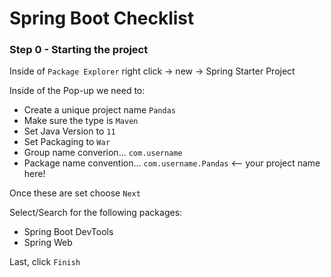 # Spring Boot Checklist

### Step 0 - Starting the project

Inside of `Package Explorer` right click -> new -> Spring Starter Project

Inside of the Pop-up we need to:

* Create a unique project name `Pandas`
* Make sure the type is `Maven`
* Set Java Version to `11`
* Set Packaging to `War`
* Group name converion... `com.username`
* Package name convention... `com.username.Pandas` <-- your project name here!

Once these are set choose `Next`

Select/Search for the following packages:

* Spring Boot DevTools
* Spring Web

Last, click `Finish`

